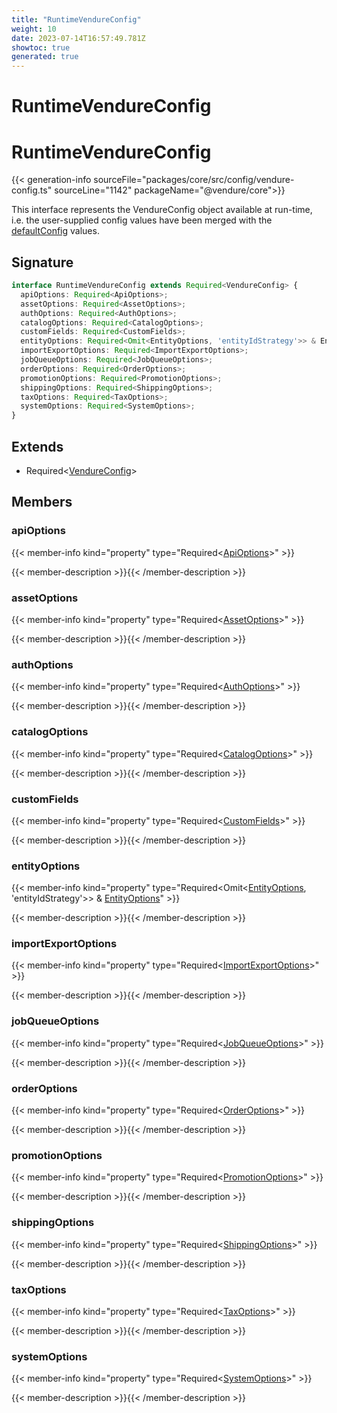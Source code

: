 ```yaml
---
title: "RuntimeVendureConfig"
weight: 10
date: 2023-07-14T16:57:49.781Z
showtoc: true
generated: true
---
```

<!-- This file was generated from the Vendure source. Do not modify. Instead, re-run the "docs:build" script -->

# RuntimeVendureConfig
<div class="symbol">


# RuntimeVendureConfig

{{< generation-info sourceFile="packages/core/src/config/vendure-config.ts" sourceLine="1142" packageName="@vendure/core">}}

This interface represents the VendureConfig object available at run-time, i.e. the user-supplied
config values have been merged with the <a href='/typescript-api/configuration/default-config#defaultconfig'>defaultConfig</a> values.

## Signature

```TypeScript
interface RuntimeVendureConfig extends Required<VendureConfig> {
  apiOptions: Required<ApiOptions>;
  assetOptions: Required<AssetOptions>;
  authOptions: Required<AuthOptions>;
  catalogOptions: Required<CatalogOptions>;
  customFields: Required<CustomFields>;
  entityOptions: Required<Omit<EntityOptions, 'entityIdStrategy'>> & EntityOptions;
  importExportOptions: Required<ImportExportOptions>;
  jobQueueOptions: Required<JobQueueOptions>;
  orderOptions: Required<OrderOptions>;
  promotionOptions: Required<PromotionOptions>;
  shippingOptions: Required<ShippingOptions>;
  taxOptions: Required<TaxOptions>;
  systemOptions: Required<SystemOptions>;
}
```
## Extends

 * Required&#60;<a href='/typescript-api/configuration/vendure-config#vendureconfig'>VendureConfig</a>&#62;


## Members

### apiOptions

{{< member-info kind="property" type="Required&#60;<a href='/typescript-api/configuration/api-options#apioptions'>ApiOptions</a>&#62;"  >}}

{{< member-description >}}{{< /member-description >}}

### assetOptions

{{< member-info kind="property" type="Required&#60;<a href='/typescript-api/assets/asset-options#assetoptions'>AssetOptions</a>&#62;"  >}}

{{< member-description >}}{{< /member-description >}}

### authOptions

{{< member-info kind="property" type="Required&#60;<a href='/typescript-api/auth/auth-options#authoptions'>AuthOptions</a>&#62;"  >}}

{{< member-description >}}{{< /member-description >}}

### catalogOptions

{{< member-info kind="property" type="Required&#60;<a href='/typescript-api/products-stock/catalog-options#catalogoptions'>CatalogOptions</a>&#62;"  >}}

{{< member-description >}}{{< /member-description >}}

### customFields

{{< member-info kind="property" type="Required&#60;<a href='/typescript-api/custom-fields/#customfields'>CustomFields</a>&#62;"  >}}

{{< member-description >}}{{< /member-description >}}

### entityOptions

{{< member-info kind="property" type="Required&#60;Omit&#60;<a href='/typescript-api/configuration/entity-options#entityoptions'>EntityOptions</a>, 'entityIdStrategy'&#62;&#62; &#38; <a href='/typescript-api/configuration/entity-options#entityoptions'>EntityOptions</a>"  >}}

{{< member-description >}}{{< /member-description >}}

### importExportOptions

{{< member-info kind="property" type="Required&#60;<a href='/typescript-api/import-export/import-export-options#importexportoptions'>ImportExportOptions</a>&#62;"  >}}

{{< member-description >}}{{< /member-description >}}

### jobQueueOptions

{{< member-info kind="property" type="Required&#60;<a href='/typescript-api/job-queue/job-queue-options#jobqueueoptions'>JobQueueOptions</a>&#62;"  >}}

{{< member-description >}}{{< /member-description >}}

### orderOptions

{{< member-info kind="property" type="Required&#60;<a href='/typescript-api/orders/order-options#orderoptions'>OrderOptions</a>&#62;"  >}}

{{< member-description >}}{{< /member-description >}}

### promotionOptions

{{< member-info kind="property" type="Required&#60;<a href='/typescript-api/promotions/promotion-options#promotionoptions'>PromotionOptions</a>&#62;"  >}}

{{< member-description >}}{{< /member-description >}}

### shippingOptions

{{< member-info kind="property" type="Required&#60;<a href='/typescript-api/shipping/shipping-options#shippingoptions'>ShippingOptions</a>&#62;"  >}}

{{< member-description >}}{{< /member-description >}}

### taxOptions

{{< member-info kind="property" type="Required&#60;<a href='/typescript-api/tax/tax-options#taxoptions'>TaxOptions</a>&#62;"  >}}

{{< member-description >}}{{< /member-description >}}

### systemOptions

{{< member-info kind="property" type="Required&#60;<a href='/typescript-api/configuration/system-options#systemoptions'>SystemOptions</a>&#62;"  >}}

{{< member-description >}}{{< /member-description >}}


</div>
